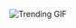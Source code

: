 
<!-- GIF_SECTION -->
![Trending GIF](https://media1.giphy.com/media/v1.Y2lkPThiYjIxNzcyOTdra21nZDFodm94MjA5ZmVjZG5icWFkenowczA3YWVkc3NuNGltdiZlcD12MV9naWZzX3NlYXJjaCZjdD1n/zOvBKUUEERdNm/giphy.gif)
<!-- END_GIF_SECTION -->
